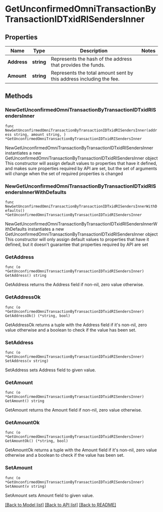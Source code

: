 # GetUnconfirmedOmniTransactionByTransactionIDTxidRISendersInner

## Properties

Name | Type | Description | Notes
------------ | ------------- | ------------- | -------------
**Address** | **string** | Represents the hash of the address that provides the funds. | 
**Amount** | **string** | Represents the total amount sent by this address including the fee. | 

## Methods

### NewGetUnconfirmedOmniTransactionByTransactionIDTxidRISendersInner

`func NewGetUnconfirmedOmniTransactionByTransactionIDTxidRISendersInner(address string, amount string, ) *GetUnconfirmedOmniTransactionByTransactionIDTxidRISendersInner`

NewGetUnconfirmedOmniTransactionByTransactionIDTxidRISendersInner instantiates a new GetUnconfirmedOmniTransactionByTransactionIDTxidRISendersInner object
This constructor will assign default values to properties that have it defined,
and makes sure properties required by API are set, but the set of arguments
will change when the set of required properties is changed

### NewGetUnconfirmedOmniTransactionByTransactionIDTxidRISendersInnerWithDefaults

`func NewGetUnconfirmedOmniTransactionByTransactionIDTxidRISendersInnerWithDefaults() *GetUnconfirmedOmniTransactionByTransactionIDTxidRISendersInner`

NewGetUnconfirmedOmniTransactionByTransactionIDTxidRISendersInnerWithDefaults instantiates a new GetUnconfirmedOmniTransactionByTransactionIDTxidRISendersInner object
This constructor will only assign default values to properties that have it defined,
but it doesn't guarantee that properties required by API are set

### GetAddress

`func (o *GetUnconfirmedOmniTransactionByTransactionIDTxidRISendersInner) GetAddress() string`

GetAddress returns the Address field if non-nil, zero value otherwise.

### GetAddressOk

`func (o *GetUnconfirmedOmniTransactionByTransactionIDTxidRISendersInner) GetAddressOk() (*string, bool)`

GetAddressOk returns a tuple with the Address field if it's non-nil, zero value otherwise
and a boolean to check if the value has been set.

### SetAddress

`func (o *GetUnconfirmedOmniTransactionByTransactionIDTxidRISendersInner) SetAddress(v string)`

SetAddress sets Address field to given value.


### GetAmount

`func (o *GetUnconfirmedOmniTransactionByTransactionIDTxidRISendersInner) GetAmount() string`

GetAmount returns the Amount field if non-nil, zero value otherwise.

### GetAmountOk

`func (o *GetUnconfirmedOmniTransactionByTransactionIDTxidRISendersInner) GetAmountOk() (*string, bool)`

GetAmountOk returns a tuple with the Amount field if it's non-nil, zero value otherwise
and a boolean to check if the value has been set.

### SetAmount

`func (o *GetUnconfirmedOmniTransactionByTransactionIDTxidRISendersInner) SetAmount(v string)`

SetAmount sets Amount field to given value.



[[Back to Model list]](../README.md#documentation-for-models) [[Back to API list]](../README.md#documentation-for-api-endpoints) [[Back to README]](../README.md)


